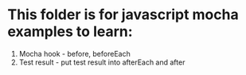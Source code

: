 # This folder is for javascript mocha examples to learn: #

1. Mocha hook - before, beforeEach
2. Test result - put test result into afterEach and after
